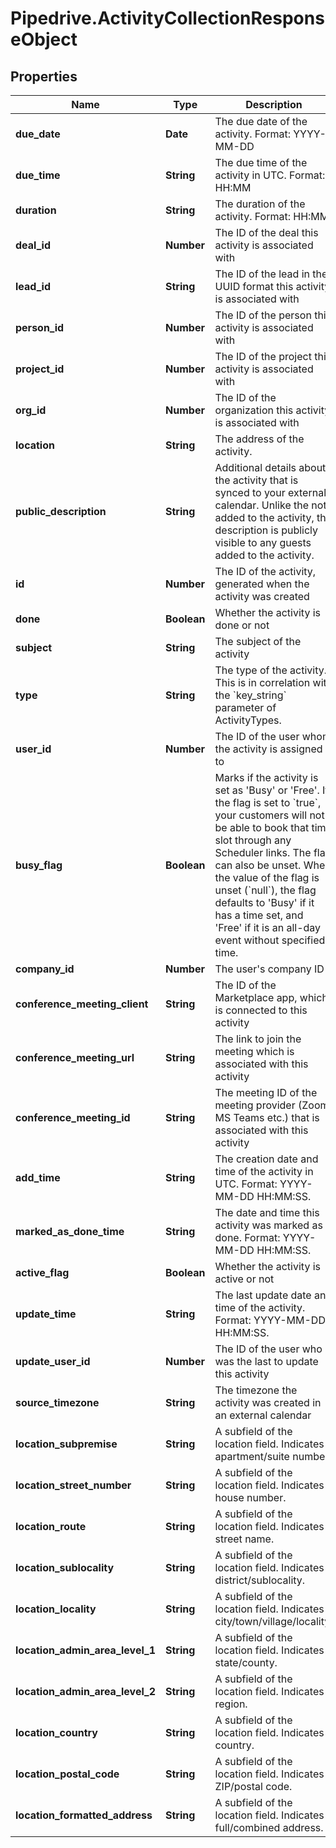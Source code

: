 # Pipedrive.ActivityCollectionResponseObject

## Properties

Name | Type | Description | Notes
------------ | ------------- | ------------- | -------------
**due_date** | **Date** | The due date of the activity. Format: YYYY-MM-DD | [optional] 
**due_time** | **String** | The due time of the activity in UTC. Format: HH:MM | [optional] 
**duration** | **String** | The duration of the activity. Format: HH:MM | [optional] 
**deal_id** | **Number** | The ID of the deal this activity is associated with | [optional] 
**lead_id** | **String** | The ID of the lead in the UUID format this activity is associated with | [optional] 
**person_id** | **Number** | The ID of the person this activity is associated with | [optional] 
**project_id** | **Number** | The ID of the project this activity is associated with | [optional] 
**org_id** | **Number** | The ID of the organization this activity is associated with | [optional] 
**location** | **String** | The address of the activity. | [optional] 
**public_description** | **String** | Additional details about the activity that is synced to your external calendar. Unlike the note added to the activity, the description is publicly visible to any guests added to the activity. | [optional] 
**id** | **Number** | The ID of the activity, generated when the activity was created | [optional] 
**done** | **Boolean** | Whether the activity is done or not | [optional] 
**subject** | **String** | The subject of the activity | [optional] 
**type** | **String** | The type of the activity. This is in correlation with the &#x60;key_string&#x60; parameter of ActivityTypes. | [optional] 
**user_id** | **Number** | The ID of the user whom the activity is assigned to | [optional] 
**busy_flag** | **Boolean** | Marks if the activity is set as &#39;Busy&#39; or &#39;Free&#39;. If the flag is set to &#x60;true&#x60;, your customers will not be able to book that time slot through any Scheduler links. The flag can also be unset. When the value of the flag is unset (&#x60;null&#x60;), the flag defaults to &#39;Busy&#39; if it has a time set, and &#39;Free&#39; if it is an all-day event without specified time. | [optional] 
**company_id** | **Number** | The user&#39;s company ID | [optional] 
**conference_meeting_client** | **String** | The ID of the Marketplace app, which is connected to this activity | [optional] 
**conference_meeting_url** | **String** | The link to join the meeting which is associated with this activity | [optional] 
**conference_meeting_id** | **String** | The meeting ID of the meeting provider (Zoom, MS Teams etc.) that is associated with this activity | [optional] 
**add_time** | **String** | The creation date and time of the activity in UTC. Format: YYYY-MM-DD HH:MM:SS. | [optional] 
**marked_as_done_time** | **String** | The date and time this activity was marked as done. Format: YYYY-MM-DD HH:MM:SS. | [optional] 
**active_flag** | **Boolean** | Whether the activity is active or not | [optional] 
**update_time** | **String** | The last update date and time of the activity. Format: YYYY-MM-DD HH:MM:SS. | [optional] 
**update_user_id** | **Number** | The ID of the user who was the last to update this activity | [optional] 
**source_timezone** | **String** | The timezone the activity was created in an external calendar | [optional] 
**location_subpremise** | **String** | A subfield of the location field. Indicates apartment/suite number. | [optional] 
**location_street_number** | **String** | A subfield of the location field. Indicates house number. | [optional] 
**location_route** | **String** | A subfield of the location field. Indicates street name. | [optional] 
**location_sublocality** | **String** | A subfield of the location field. Indicates district/sublocality. | [optional] 
**location_locality** | **String** | A subfield of the location field. Indicates city/town/village/locality. | [optional] 
**location_admin_area_level_1** | **String** | A subfield of the location field. Indicates state/county. | [optional] 
**location_admin_area_level_2** | **String** | A subfield of the location field. Indicates region. | [optional] 
**location_country** | **String** | A subfield of the location field. Indicates country. | [optional] 
**location_postal_code** | **String** | A subfield of the location field. Indicates ZIP/postal code. | [optional] 
**location_formatted_address** | **String** | A subfield of the location field. Indicates full/combined address. | [optional] 


